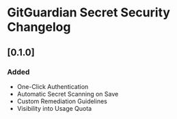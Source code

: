 # GitGuardian Secret Security Changelog

## [0.1.0]

### Added
- One-Click Authentication
- Automatic Secret Scanning on Save
- Custom Remediation Guidelines
- Visibility into Usage Quota
